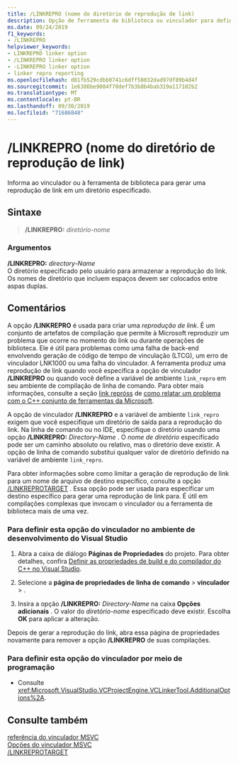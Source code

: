 ```yaml
---
title: /LINKREPRO (nome do diretório de reprodução de link)
description: Opção de ferramenta de biblioteca ou vinculador para definir o diretório para reprodução de um link.
ms.date: 09/24/2019
f1_keywords:
- /LINKREPRO
helpviewer_keywords:
- LINKREPRO linker option
- /LINKREPRO linker option
- -LINKREPRO linker option
- linker repro reporting
ms.openlocfilehash: d81fb529cdbb0741c6dff58032dad97df89b4d4f
ms.sourcegitcommit: 1e6386be9084f70def7b3b8b4bab319a117102b2
ms.translationtype: MT
ms.contentlocale: pt-BR
ms.lasthandoff: 09/30/2019
ms.locfileid: "71686848"
---
```

# <a name="linkrepro-link-repro-directory-name"></a>/LINKREPRO (nome do diretório de reprodução de link)

Informa ao vinculador ou à ferramenta de biblioteca para gerar uma reprodução de link em um diretório especificado.

## <a name="syntax"></a>Sintaxe

> **/LINKREPRO:** _diretório-nome_

### <a name="arguments"></a>Argumentos

**/LINKREPRO:** _directory-Name_\
O diretório especificado pelo usuário para armazenar a reprodução do link. Os nomes de diretório que incluem espaços devem ser colocados entre aspas duplas.

## <a name="remarks"></a>Comentários

A opção **/LINKREPRO** é usada para criar uma *reprodução de link*. É um conjunto de artefatos de compilação que permite à Microsoft reproduzir um problema que ocorre no momento do link ou durante operações de biblioteca. Ele é útil para problemas como uma falha de back-end envolvendo geração de código de tempo de vinculação (LTCG), um erro de vinculador LNK1000 ou uma falha do vinculador. A ferramenta produz uma reprodução de link quando você especifica a opção de vinculador **/LINKREPRO** ou quando você define a variável de ambiente `link_repro` em seu ambiente de compilação de linha de comando. Para obter mais informações, consulte a seção [link repróss](../../overview/how-to-report-a-problem-with-the-visual-cpp-toolset.md#link-repros) de [como relatar um problema com o C++ conjunto de ferramentas da Microsoft](../../overview/how-to-report-a-problem-with-the-visual-cpp-toolset.md).

A opção de vinculador **/LINKREPRO** e a variável de ambiente `link_repro` exigem que você especifique um diretório de saída para a reprodução do link. Na linha de comando ou no IDE, especifique o diretório usando uma opção **/LINKREPRO:** _Directory-Name_ . O _nome de diretório_ especificado pode ser um caminho absoluto ou relativo, mas o diretório deve existir. A opção de linha de comando substitui qualquer valor de diretório definido na variável de ambiente `link_repro`.

Para obter informações sobre como limitar a geração de reprodução de link para um nome de arquivo de destino específico, consulte a opção [/LINKREPROTARGET](linkreprotarget.md) . Essa opção pode ser usada para especificar um destino específico para gerar uma reprodução de link para. É útil em compilações complexas que invocam o vinculador ou a ferramenta de biblioteca mais de uma vez.

### <a name="to-set-this-linker-option-in-the-visual-studio-development-environment"></a>Para definir esta opção do vinculador no ambiente de desenvolvimento do Visual Studio

1. Abra a caixa de diálogo **Páginas de Propriedades** do projeto. Para obter detalhes, confira [Definir as propriedades de build e do compilador do C++ no Visual Studio](../working-with-project-properties.md).

1. Selecione a **página de propriedades de** **linha de comando**  > **vinculador** > .

1. Insira a opção **/LINKREPRO:** _Directory-Name_ na caixa **Opções adicionais** . O valor do _diretório-nome_ especificado deve existir. Escolha **OK** para aplicar a alteração.

Depois de gerar a reprodução do link, abra essa página de propriedades novamente para remover a opção **/LINKREPRO** de suas compilações.

### <a name="to-set-this-linker-option-programmatically"></a>Para definir esta opção do vinculador por meio de programação

- Consulte <xref:Microsoft.VisualStudio.VCProjectEngine.VCLinkerTool.AdditionalOptions%2A>.

## <a name="see-also"></a>Consulte também

[referência do vinculador MSVC](linking.md)\
[Opções do vinculador MSVC](linker-options.md)\
[/LINKREPROTARGET](linkreprotarget.md)
